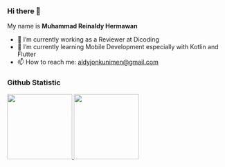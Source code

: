 ### Hi there 👋

My name is **Muhammad Reinaldy Hermawan**

- 🔭 I’m currently working as a Reviewer at Dicoding
- 🌱 I’m currently learning Mobile Development especially with Kotlin and Flutter
- 📫 How to reach me: aldyjonkunimen@gmail.com

### Github Statistic
<p align="left">
<a href="https://github.com/aldyhermawan1">
  <img height="150em" src="https://github-readme-stats-eight-theta.vercel.app/api?username=aldyhermawan1&show_icons=true&theme=algolia&include_all_commits=true&count_private=true"/>
  <img height="150em" src="https://github-readme-stats-eight-theta.vercel.app/api/top-langs/?username=aldyhermawan1&layout=compact&langs_count=8&theme=algolia"/>
</a>
</p>

<!--
**aldyhermawan1/aldyhermawan1** is a ✨ _special_ ✨ repository because its `README.md` (this file) appears on your GitHub profile.

Here are some ideas to get you started:

- 🔭 I’m currently working on ...
- 🌱 I’m currently learning ...
- 👯 I’m looking to collaborate on ...
- 🤔 I’m looking for help with ...
- 💬 Ask me about ...
- 📫 How to reach me: ...
- 😄 Pronouns: ...
- ⚡ Fun fact: ...
-->
